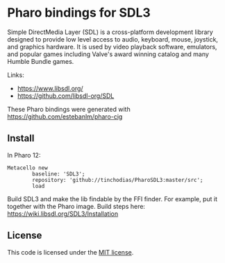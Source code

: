 # Pharo bindings for SDL3

Simple DirectMedia Layer (SDL) is a cross-platform development library designed to provide low level access to audio, keyboard, mouse, joystick, and graphics hardware. It is used by video playback software, emulators, and popular games including Valve's award winning catalog and many Humble Bundle games.

Links:
* https://www.libsdl.org/
* https://github.com/libsdl-org/SDL

These Pharo bindings were generated with https://github.com/estebanlm/pharo-cig

## Install

In Pharo 12:

```smalltalk
Metacello new
        baseline: 'SDL3';
        repository: 'github://tinchodias/PharoSDL3:master/src';
        load
```

Build SDL3 and make the lib findable by the FFI finder. For example, put it together with the Pharo image.
Build steps here: https://wiki.libsdl.org/SDL3/Installation

## License

This code is licensed under the [MIT license](./LICENSE).
